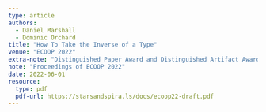 ```yaml
---
type: article
authors:
  - Daniel Marshall
  - Dominic Orchard
title: "How To Take the Inverse of a Type"
venue: "ECOOP 2022"
extra-note: "Distinguished Paper Award and Distinguished Artifact Award"
note: "Proceedings of ECOOP 2022"
date: 2022-06-01
resource:
  type: pdf
  pdf-url: https://starsandspira.ls/docs/ecoop22-draft.pdf
---
```

